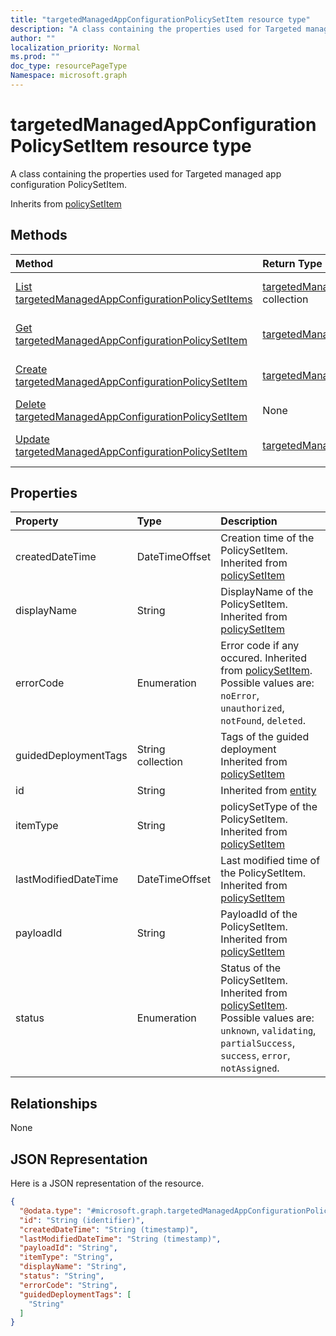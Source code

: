 ```yaml
---
title: "targetedManagedAppConfigurationPolicySetItem resource type"
description: "A class containing the properties used for Targeted managed app configuration PolicySetItem."
author: ""
localization_priority: Normal
ms.prod: ""
doc_type: resourcePageType
Namespace: microsoft.graph
---
```



# targetedManagedAppConfigurationPolicySetItem resource type

A class containing the properties used for Targeted managed app configuration PolicySetItem.


Inherits from [policySetItem](../resources/policySetItem.md)

## Methods
|Method|Return Type|Description|
|:---|:---|:---|
|[List targetedManagedAppConfigurationPolicySetItems](../api/targetedmanagedappconfigurationpolicysetitem-list.md)|[targetedManagedAppConfigurationPolicySetItem](../resources/targetedManagedAppConfigurationPolicySetItem.md) collection|List properties and relationships of the [targetedManagedAppConfigurationPolicySetItem](../resources/targetedmanagedappconfigurationpolicysetitem.md) objects.|
|[Get targetedManagedAppConfigurationPolicySetItem](../api/targetedmanagedappconfigurationpolicysetitem-get.md)|[targetedManagedAppConfigurationPolicySetItem](../resources/targetedManagedAppConfigurationPolicySetItem.md)|Read properties and relationships of the [targetedManagedAppConfigurationPolicySetItem](../resources/targetedmanagedappconfigurationpolicysetitem.md) object.|
|[Create targetedManagedAppConfigurationPolicySetItem](../api/targetedmanagedappconfigurationpolicysetitem-create.md)|[targetedManagedAppConfigurationPolicySetItem](../resources/targetedManagedAppConfigurationPolicySetItem.md)|Create a new [targetedManagedAppConfigurationPolicySetItem](../resources/targetedmanagedappconfigurationpolicysetitem.md) object.|
|[Delete targetedManagedAppConfigurationPolicySetItem](../api/targetedmanagedappconfigurationpolicysetitem-delete.md)|None|Deletes a [targetedManagedAppConfigurationPolicySetItem](../resources/targetedmanagedappconfigurationpolicysetitem.md).|
|[Update targetedManagedAppConfigurationPolicySetItem](../api/targetedmanagedappconfigurationpolicysetitem-update.md)|[targetedManagedAppConfigurationPolicySetItem](../resources/targetedManagedAppConfigurationPolicySetItem.md)|Update the properties of a [targetedManagedAppConfigurationPolicySetItem](../resources/targetedmanagedappconfigurationpolicysetitem.md) object.|

## Properties
|Property|Type|Description|
|:---|:---|:---|
|createdDateTime|DateTimeOffset|Creation time of the PolicySetItem. Inherited from [policySetItem](../resources/policySetItem.md)|
|displayName|String|DisplayName of the PolicySetItem. Inherited from [policySetItem](../resources/policySetItem.md)|
|errorCode|Enumeration|Error code if any occured. Inherited from [policySetItem](../resources/policySetItem.md). Possible values are: `noError`, `unauthorized`, `notFound`, `deleted`.|
|guidedDeploymentTags|String collection|Tags of the guided deployment Inherited from [policySetItem](../resources/policySetItem.md)|
|id|String| Inherited from [entity](../resources/entity.md)|
|itemType|String|policySetType of the PolicySetItem. Inherited from [policySetItem](../resources/policySetItem.md)|
|lastModifiedDateTime|DateTimeOffset|Last modified time of the PolicySetItem. Inherited from [policySetItem](../resources/policySetItem.md)|
|payloadId|String|PayloadId of the PolicySetItem. Inherited from [policySetItem](../resources/policySetItem.md)|
|status|Enumeration|Status of the PolicySetItem. Inherited from [policySetItem](../resources/policySetItem.md). Possible values are: `unknown`, `validating`, `partialSuccess`, `success`, `error`, `notAssigned`.|

## Relationships
None

## JSON Representation
Here is a JSON representation of the resource.
<!-- {
  "blockType": "resource",
  "keyProperty": "id",
  "@odata.type": "microsoft.graph.targetedManagedAppConfigurationPolicySetItem",
  "baseType": "microsoft.graph.policySetItem",
  "openType": false
}
-->
``` json
{
  "@odata.type": "#microsoft.graph.targetedManagedAppConfigurationPolicySetItem",
  "id": "String (identifier)",
  "createdDateTime": "String (timestamp)",
  "lastModifiedDateTime": "String (timestamp)",
  "payloadId": "String",
  "itemType": "String",
  "displayName": "String",
  "status": "String",
  "errorCode": "String",
  "guidedDeploymentTags": [
    "String"
  ]
}
```

